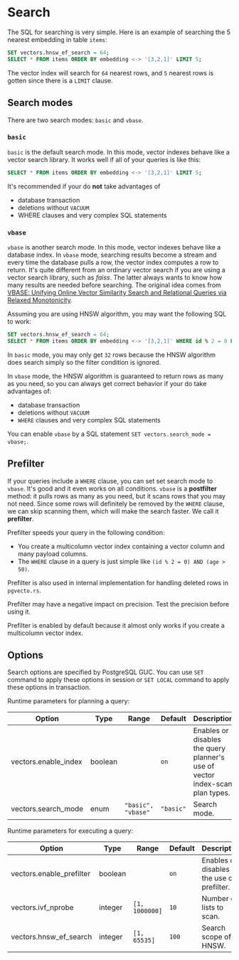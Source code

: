 # Search

The SQL for searching is very simple. Here is an example of searching the $5$ nearest embedding in table `items`:

```sql
SET vectors.hnsw_ef_search = 64;
SELECT * FROM items ORDER BY embedding <-> '[3,2,1]' LIMIT 5;
```

The vector index will search for `64` nearest rows, and `5` nearest rows is gotten since there is a `LIMIT` clause.

## Search modes

There are two search modes: `basic` and `vbase`.

### `basic`

`basic` is the default search mode. In this mode, vector indexes behave like a vector search library. It works well if all of your queries is like this:

```sql
SELECT * FROM items ORDER BY embedding <-> '[3,2,1]' LIMIT 5;
```

It's recommended if your do **not** take advantages of

* database transaction
* deletions without `VACUUM`
* WHERE clauses and very complex SQL statements

### `vbase`

`vbase` is another search mode. In this mode, vector indexes behave like a database index. In `vbase` mode, searching results become a stream and every time the database pulls a row, the vector index computes a row to return. It's quite different from an ordinary vector search if you are using a vector search library, such as *faiss*. The latter always wants to know how many results are needed before searching. The original idea comes from [VBASE: Unifying Online Vector Similarity Search and Relational Queries via Relaxed Monotonicity](https://www.usenix.org/conference/osdi23/presentation/zhang-qianxi).

Assuming you are using HNSW algorithm, you may want the following SQL to work:

```sql
SET vectors.hnsw_ef_search = 64;
SELECT * FROM items ORDER BY embedding <-> '[3,2,1]' WHERE id % 2 = 0 LIMIT 64;
```

In `basic` mode, you may only get `32` rows because the HNSW algorithm does search simply so the filter condition is ignored.

In `vbase` mode, the HNSW algorithm is guaranteed to return rows as many as you need, so you can always get correct behavior if your do take advantages of:

* database transaction
* deletions without `VACUUM`
* `WHERE` clauses and very complex SQL statements

You can enable `vbase` by a SQL statement `SET vectors.search_mode = vbase;`.

## Prefilter

If your queries include a `WHERE` clause, you can set set search mode to `vbase`. It's good and it even works on all conditions. `vbase` is a **postfilter** method: it pulls rows as many as you need, but it scans rows that you may not need. Since some rows will definitely be removed by the `WHERE` clause, we can skip scanning them, which will make the search faster. We call it **prefilter**.

Prefilter speeds your query in the following condition:

* You create a multicolumn vector index containing a vector column and many payload columns.
* The `WHERE` clause in a query is just simple like `(id % 2 = 0) AND (age >  50)`.

Prefilter is also used in internal implementation for handling deleted rows in `pgvecto.rs`.

Prefilter may have a negative impact on precision. Test the precision before using it.

Prefilter is enabled by default because it almost only works if you create a multicolumn vector index.

## Options

Search options are specified by PostgreSQL GUC. You can use `SET` command to apply these options in session or `SET LOCAL` command to apply these options in transaction.

Runtime parameters for planning a query:

| Option               | Type    | Range              | Default   | Description                                                                  |
| -------------------- | ------- | ------------------ | --------- | ---------------------------------------------------------------------------- |
| vectors.enable_index | boolean |                    | `on`      | Enables or disables the query planner's use of vector index-scan plan types. |
| vectors.search_mode  | enum    | `"basic", "vbase"` | `"basic"` | Search mode.                                                                 |

Runtime parameters for executing a query:

| Option                   | Type    | Range          | Default | Description                               |
| ------------------------ | ------- | -------------- | ------- | ----------------------------------------- |
| vectors.enable_prefilter | boolean |                | `on`    | Enables or disables the use of prefilter. |
| vectors.ivf_nprobe       | integer | `[1, 1000000]` | `10`    | Number of lists to scan.                  |
| vectors.hnsw_ef_search   | integer | `[1, 65535]`   | `100`   | Search scope of HNSW.                     |

